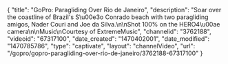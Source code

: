{
    "title": "GoPro: Paragliding Over Rio de Janeiro",
    "description": "Soar over the coastline of Brazil's S\u00e3o Conrado beach with two paragliding amigos, Nader Couri and Joe da Silva.\n\nShot 100% on the HERO4\u00ae camera\n\nMusic\nCourtesy of ExtremeMusic",
    "channelid": "3762188",
    "videoid": "67317100",
    "date_created": "1470402001",
    "date_modified": "1470785786",
    "type": "captivate",
    "layout": "channelVideo",
    "url": "\/gopro\/gopro-paragliding-over-rio-de-janeiro\/3762188-67317100"
}